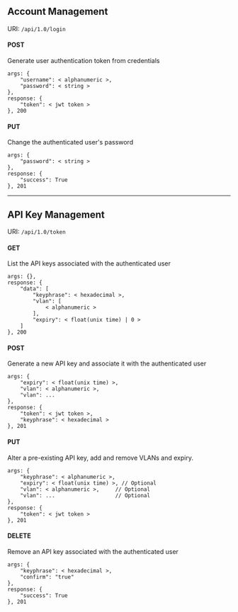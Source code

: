 ## Account Management

URI: `/api/1.0/login`

#### POST
Generate user authentication token from credentials
```
args: {
    "username": < alphanumeric >,
    "password": < string >
},
response: {
    "token": < jwt token >
}, 200
```

#### PUT
Change the authenticated user's password
```
args: {
    "password": < string >
},
response: {
    "success": True
}, 201
```

---

## API Key Management

URI: `/api/1.0/token`

#### GET
List the API keys associated with the authenticated user
```
args: {},
response: {
    "data": [
        "keyphrase": < hexadecimal >,
        "vlan": [
            < alphanumeric >
        ],
        "expiry": < float(unix time) | 0 >
    ]
}, 200
```

#### POST
Generate a new API key and associate it with the authenticated user
```
args: {
    "expiry": < float(unix time) >,
    "vlan": < alphanumeric >,
    "vlan": ...
},
response: {
    "token": < jwt token >,
    "keyphrase": < hexadecimal >
}, 201
```

#### PUT
Alter a pre-existing API key, add and remove VLANs and expiry.
```
args: {
    "keyphrase": < alphanumeric >,
    "expiry": < float(unix time) >, // Optional
    "vlan": < alphanumeric >,     // Optional
    "vlan": ...                   // Optional
},
response: {
    "token": < jwt token >
}, 201
```

#### DELETE
Remove an API key associated with the authenticated user
```
args: {
    "keyphrase": < hexadecimal >,
    "confirm": "true"
},
response: {
    "success": True
}, 201
```
